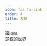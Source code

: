 ```yaml
---
icon: fas fa-link
order: 4
title: 友链
---
```

[猿java](https://www.yuanjava.cn)\
[楚权的世界](http://chuquan.me)
